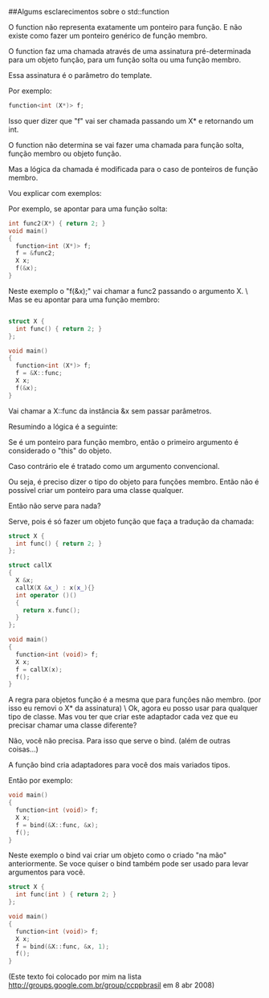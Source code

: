 ##Algums esclarecimentos sobre o std::function

O function não representa exatamente um ponteiro para função.
E não existe como fazer um ponteiro genérico de função membro. 

O function faz uma chamada através de uma assinatura pré-determinada para um objeto função, para um função solta ou uma função membro. 
  
Essa assinatura é o parâmetro do template. 
 
Por exemplo: 
```cpp
function<int (X*)> f; 
```
Isso quer dizer que "f" vai ser chamada passando um X* e retornando um 
int. 
    
O function não determina se vai fazer uma chamada para função solta, 
função membro ou objeto função. 

Mas a lógica da chamada é modificada para o caso de ponteiros de 
função membro. 

Vou explicar com exemplos: 

Por exemplo, se apontar para uma função solta: 
```cpp
int func2(X*) { return 2; } 
void main() 
{ 
  function<int (X*)> f; 
  f = &func2; 
  X x; 
  f(&x); 
} 
```

Neste exemplo o "f(&x);" vai chamar a func2 passando o argumento X. \\
Mas se eu apontar para uma função membro:

```cpp

struct X { 
  int func() { return 2; } 
};

void main() 
{ 
  function<int (X*)> f; 
  f = &X::func; 
  X x; 
  f(&x); 
} 
```

Vai chamar a X::func da instância &x sem passar parâmetros. 

Resumindo a lógica é a seguinte: 

Se é um ponteiro para função membro, então o primeiro argumento é 
considerado o "this" do objeto. 

Caso contrário ele é tratado como um argumento convencional. 

Ou seja, é preciso dizer o tipo do objeto para funções membro.
Então 
não é possível criar um ponteiro para uma classe qualquer. 

Então não serve para nada? 

Serve, pois é só fazer um objeto função que faça a tradução da 
chamada: 
```cpp
struct X { 
  int func() { return 2; } 
}; 

struct callX 
{ 
  X &x; 
  callX(X &x_) : x(x_){} 
  int operator ()() 
  { 
    return x.func(); 
  } 
}; 

void main() 
{ 
  function<int (void)> f; 
  X x; 
  f = callX(x); 
  f(); 
} 
```
A regra para objetos função é a mesma que para funções não membro. 
(por isso eu removi o X* da assinatura) \\
Ok, agora eu posso usar para qualquer tipo de classe. Mas vou ter que 
criar este adaptador cada vez que eu precisar chamar uma classe 
diferente? 

Não, você não precisa. Para isso que serve o bind. (além de outras 
coisas...) 

A função bind cria adaptadores para você dos mais variados tipos. 

Então por exemplo:
```cpp
void main() 
{ 
  function<int (void)> f; 
  X x; 
  f = bind(&X::func, &x); 
  f(); 
} 
```
Neste exemplo o bind vai criar um objeto como o criado "na mão" 
anteriormente. 
Se voce quiser o bind também pode ser usado para levar argumentos para 
você. 
```cpp
struct X { 
  int func(int ) { return 2; } 
}; 

void main() 
{ 
  function<int (void)> f; 
  X x; 
  f = bind(&X::func, &x, 1); 
  f(); 
} 
```

(Este texto foi colocado por mim na lista http://groups.google.com.br/group/ccppbrasil em 8 abr 2008)
